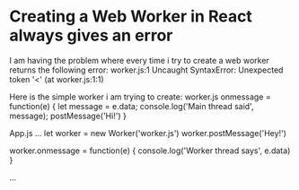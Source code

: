
# Creating a Web Worker in React always gives an error

I am having the problem where every time i try to create a web worker returns the following error:
worker.js:1 Uncaught SyntaxError: Unexpected token '<' (at worker.js:1:1)

Here is the simple worker i am trying to create:
worker.js
onmessage = function(e) {
    let message = e.data;
    console.log('Main thread said', message);
    postMessage('Hi!')
  }

App.js
...
  let worker = new Worker('worker.js')
  worker.postMessage('Hey!')
   
  worker.onmessage = function(e) {
    console.log('Worker thread says', e.data)
  }

...

        